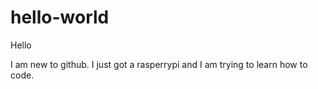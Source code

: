 # hello-world

Hello

I am new to github. I just got a rasperrypi and I am trying to learn how to code.
